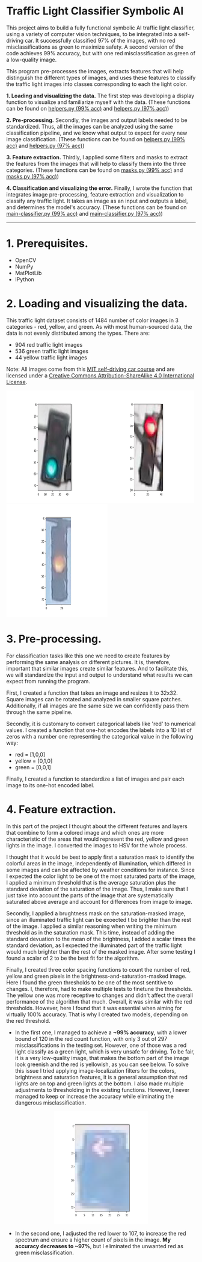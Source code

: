 # Traffic Light Classifier Symbolic AI

This project aims to build a fully functional symbolic AI traffic light classifier, using a variety of computer vision techniques, to be integrated into a self-driving car. It successfully classified 97% of the images, with no red misclassifications as green to maximize safety. A second version of the code achieves 99% accuracy, but with one red misclassification as green of a low-quality image.


This program pre-processes the images, extracts features that will help distinguish the different types of images, and uses these features to classify the traffic light images into classes corresponding to each the light color.

**1. Loading and visualizing the data.** The first step was developing a display function to visualize and familiarize myself with the data. (These functions can be found on [helpers.py (99% acc)](https://github.com/inigo-irigaray/Traffic-Light-Classifier-Symbolic-AI/blob/master/Traffic-Light-99%25/helpers.py) and [helpers.py (97% acc)](https://github.com/inigo-irigaray/Traffic-Light-Classifier-Symbolic-AI/blob/master/Traffic-Light-97%25/helpers.py))

**2. Pre-processing.** Secondly, the images and output labels needed to be standardized. Thus, all the images can be analyzed using the same classification pipeline, and we know what output to expect for every new image classification. (These functions can be found on [helpers.py (99% acc)](https://github.com/inigo-irigaray/Traffic-Light-Classifier-Symbolic-AI/blob/master/Traffic-Light-99%25/helpers.py) and [helpers.py (97% acc)](https://github.com/inigo-irigaray/Traffic-Light-Classifier-Symbolic-AI/blob/master/Traffic-Light-97%25/helpers.py))

**3. Feature extraction.** Thirdly, I applied some filters and masks to extract the features from the images that will help to classify them into the three categories. (These functions can be found on [masks.py (99% acc)](https://github.com/inigo-irigaray/Traffic-Light-Classifier-Symbolic-AI/blob/master/Traffic-Light-99%25/masks.py) and [masks.py (97% acc)](https://github.com/inigo-irigaray/Traffic-Light-Classifier-Symbolic-AI/blob/master/Traffic-Light-97%25/masks.py))

**4. Classification and visualizing the error.** Finally, I wrote the function that integrates image pre-processing, feature extraction and visualization to classify any traffic light. It takes an image as an input and outputs a label, and determines the model's accuracy. (These functions can be found on [main-classifier.py (99% acc)](https://github.com/inigo-irigaray/Traffic-Light-Classifier-Symbolic-AI/blob/master/Traffic-Light-99%25/main-classifier.py) and [main-classifier.py (97% acc)](https://github.com/inigo-irigaray/Traffic-Light-Classifier-Symbolic-AI/blob/master/Traffic-Light-97%25/main-classifier.py))

---------

# 1. Prerequisites.

- OpenCV
- NumPy
- MatPlotLib
- IPython

# 2. Loading and visualizing the data.

This traffic light dataset consists of 1484 number of color images in 3 categories - red, yellow, and green. As with most human-sourced data, the data is not evenly distributed among the types. There are:

* 904 red traffic light images
* 536 green traffic light images
* 44 yellow traffic light images

Note: All images come from this [MIT self-driving car course](https://selfdrivingcars.mit.edu/) and are licensed under a [Creative Commons Attribution-ShareAlike 4.0 International License](https://creativecommons.org/licenses/by-sa/4.0/).
<p float="left">
  
<img src="https://github.com/inigo-irigaray/Traffic-Light-Classifier-Symbolic-AI/blob/master/Traffic-Light-99%25/images/Green-Light.png" height = 300 width=250><img src="https://github.com/inigo-irigaray/Traffic-Light-Classifier-Symbolic-AI/blob/master/Traffic-Light-99%25/images/Red-Light.png" height = 300 width=250><img src="https://github.com/inigo-irigaray/Traffic-Light-Classifier-Symbolic-AI/blob/master/Traffic-Light-99%25/images/Yellow-Light.png" height = 300 width=270>
  
</p>

# 3. Pre-processing.

For classification tasks like this one we need to create features by performing the same analysis on different pictures. It is, therefore, important that similar images create similar features. And to facilitate this, we will standardize the input and output to understand what results we can expect from running the program.

First, I created a function that takes an image and resizes it to 32x32. Square images can be rotated and analyzed in smaller square patches. Additionally, if all images are the same size we can confidently pass them through the same pipeline.

Secondly, it is customary to convert categorical labels like 'red' to numerical values. I created a function that one-hot encodes the labels into a 1D list of zeros with a number one representing the categorical value in the following way:
  - red     =   [1,0,0]
  - yellow  =   [0,1,0]
  - green   =   [0,0,1]

Finally, I created a function to standardize a list of images and pair each image to its one-hot encoded label.

# 4. Feature extraction.

In this part of the project I thought about the different features and layers that combine to form a colored image and which ones are more characteristic of the areas that would represent the red, yellow and green lights in the image. I converted the images to HSV for the whole process.

I thought that it would be best to apply first a saturation mask to identify the colorful areas in the image, independently of illumination, which differed in some images and can be affected by weather conditions for instance. Since I expected the color light to be one of the most saturated parts of the image, I applied a minimum threshold that is the average saturation plus the standard deviation of the saturation of the image. Thus, I make sure that I just take into account the parts of the image that are systematically saturated above average and account for differences from image to image.

Secondly, I applied a brughtness mask on the saturation-masked image, since an illuminated traffic light can be exoected t be brighter than the rest of the image. I applied a similar reasoning when writing the minimum threshold as in the saturation mask. This time, instead of adding the standard devuation to the mean of the brightness, I added a scalar times the standard deviation, as I expected the illuminated part of the traffic light would much brighter than the rest of the masked image. After some testing I found a scalar of 2 to be the best fit for the algorithm.

Finally, I created three color spacing functions to count the number of red, yellow and green pixels in the brightness-and-saturation-masked image. Here I found the green thresholds to be one of the most sentitive to changes. I, therefore, had to make multiple tests to finetune the thresholds. The yellow one was more receptive to changes and didn't affect the overall performance of the algorithm that much. Overall, it was similar with the red thresholds. However, here I found that it was essential when aiming for virtually 100% accuracy. That is why I created two models, depending on the red threshold.
    
   - In the first one, I managed to achieve a **~99% accuracy**, with a lower bound of 120 in the red count function, with only 3 out of 297 misclassifications in the testing set. However, one of those was a red light classify as a green light, which is very unsafe for driving. To be fair, it is a very low-quality image, that makes the bottom part of the image look greenish and the red is yellowish, as you can see below. To solve this issue I tried applying image-localization filters for the colors, brightness and saturation features, it is a general assumption that red lights are on top and green lights at the bottom. I also made multiple adjustments to thresholding in the existing functions. However, I never managed to keep or increase the accuracy while eliminating the dangerous misclassification.
    
   <p align="center"> <img src="https://github.com/inigo-irigaray/Traffic-Light-Classifier-Symbolic-AI/blob/master/Traffic-Light-99%25/images/red-misclass-green.png" height = 300 width=250 > <p/>
    
   - In the second one, I adjusted the red lower to 107, to increase the red spectrum and ensure a higher count of pixels in the image. **My accuracy decreases to ~97%**, but I eliminated the unwanted red as green misclassification.
